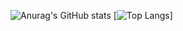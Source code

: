 ![Anurag's GitHub stats](https://github-readme-stats.vercel.app/api?username=ndth4ng&show_icons=true&theme=tokyonight)
[![Top Langs](https://github-readme-stats.vercel.app/api/top-langs/?username=ndth4ng&layout=compact)]

